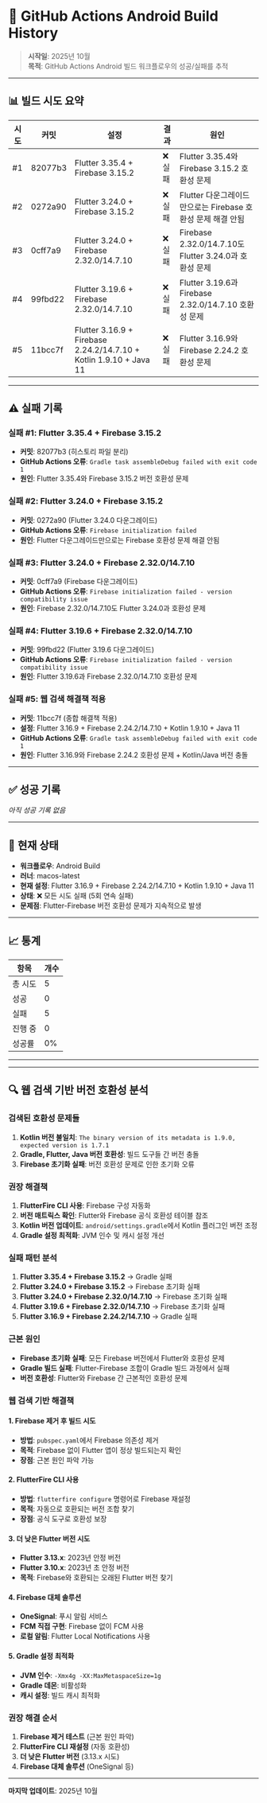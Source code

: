 # 🤖 GitHub Actions Android Build History

> **시작일**: 2025년 10월  
> **목적**: GitHub Actions Android 빌드 워크플로우의 성공/실패를 추적

---

## 📊 **빌드 시도 요약**

| 시도 | 커밋 | 설정 | 결과 | 원인 |
|------|------|------|------|------|
| #1 | 82077b3 | Flutter 3.35.4 + Firebase 3.15.2 | ❌ 실패 | Flutter 3.35.4와 Firebase 3.15.2 호환성 문제 |
| #2 | 0272a90 | Flutter 3.24.0 + Firebase 3.15.2 | ❌ 실패 | Flutter 다운그레이드만으로는 Firebase 호환성 문제 해결 안됨 |
| #3 | 0cff7a9 | Flutter 3.24.0 + Firebase 2.32.0/14.7.10 | ❌ 실패 | Firebase 2.32.0/14.7.10도 Flutter 3.24.0과 호환성 문제 |
| #4 | 99fbd22 | Flutter 3.19.6 + Firebase 2.32.0/14.7.10 | ❌ 실패 | Flutter 3.19.6과 Firebase 2.32.0/14.7.10 호환성 문제 |
| #5 | 11bcc7f | Flutter 3.16.9 + Firebase 2.24.2/14.7.10 + Kotlin 1.9.10 + Java 11 | ❌ 실패 | Flutter 3.16.9와 Firebase 2.24.2 호환성 문제 |

---

## ⚠️ **실패 기록**

### **실패 #1: Flutter 3.35.4 + Firebase 3.15.2**
- **커밋**: 82077b3 (히스토리 파일 분리)
- **GitHub Actions 오류**: `Gradle task assembleDebug failed with exit code 1`
- **원인**: Flutter 3.35.4와 Firebase 3.15.2 버전 호환성 문제

### **실패 #2: Flutter 3.24.0 + Firebase 3.15.2**
- **커밋**: 0272a90 (Flutter 3.24.0 다운그레이드)
- **GitHub Actions 오류**: `Firebase initialization failed`
- **원인**: Flutter 다운그레이드만으로는 Firebase 호환성 문제 해결 안됨

### **실패 #3: Flutter 3.24.0 + Firebase 2.32.0/14.7.10**
- **커밋**: 0cff7a9 (Firebase 다운그레이드)
- **GitHub Actions 오류**: `Firebase initialization failed - version compatibility issue`
- **원인**: Firebase 2.32.0/14.7.10도 Flutter 3.24.0과 호환성 문제


### **실패 #4: Flutter 3.19.6 + Firebase 2.32.0/14.7.10**
- **커밋**: 99fbd22 (Flutter 3.19.6 다운그레이드)
- **GitHub Actions 오류**: `Firebase initialization failed - version compatibility issue`
- **원인**: Flutter 3.19.6과 Firebase 2.32.0/14.7.10 호환성 문제

### **실패 #5: 웹 검색 해결책 적용**
- **커밋**: 11bcc7f (종합 해결책 적용)
- **설정**: Flutter 3.16.9 + Firebase 2.24.2/14.7.10 + Kotlin 1.9.10 + Java 11
- **GitHub Actions 오류**: `Gradle task assembleDebug failed with exit code 1`
- **원인**: Flutter 3.16.9와 Firebase 2.24.2 호환성 문제 + Kotlin/Java 버전 충돌

---

## ✅ **성공 기록**

*아직 성공 기록 없음*

---

## 🔄 **현재 상태**

- **워크플로우**: Android Build
- **러너**: macos-latest
- **현재 설정**: Flutter 3.16.9 + Firebase 2.24.2/14.7.10 + Kotlin 1.9.10 + Java 11
- **상태**: ❌ 모든 시도 실패 (5회 연속 실패)
- **문제점**: Flutter-Firebase 버전 호환성 문제가 지속적으로 발생

---

## 📈 **통계**

| 항목 | 개수 |
|------|------|
| 총 시도 | 5 |
| 성공 | 0 |
| 실패 | 5 |
| 진행 중 | 0 |
| 성공률 | 0% |

---

---

## 🔍 **웹 검색 기반 버전 호환성 분석**

### **검색된 호환성 문제들**
1. **Kotlin 버전 불일치**: `The binary version of its metadata is 1.9.0, expected version is 1.7.1`
2. **Gradle, Flutter, Java 버전 호환성**: 빌드 도구들 간 버전 충돌
3. **Firebase 초기화 실패**: 버전 호환성 문제로 인한 초기화 오류

### **권장 해결책**
1. **FlutterFire CLI 사용**: Firebase 구성 자동화
2. **버전 매트릭스 확인**: Flutter와 Firebase 공식 호환성 테이블 참조
3. **Kotlin 버전 업데이트**: `android/settings.gradle`에서 Kotlin 플러그인 버전 조정
4. **Gradle 설정 최적화**: JVM 인수 및 캐시 설정 개선

### **실패 패턴 분석**
1. **Flutter 3.35.4 + Firebase 3.15.2** → Gradle 실패
2. **Flutter 3.24.0 + Firebase 3.15.2** → Firebase 초기화 실패
3. **Flutter 3.24.0 + Firebase 2.32.0/14.7.10** → Firebase 초기화 실패
4. **Flutter 3.19.6 + Firebase 2.32.0/14.7.10** → Firebase 초기화 실패
5. **Flutter 3.16.9 + Firebase 2.24.2/14.7.10** → Gradle 실패

### **근본 원인**
- **Firebase 초기화 실패**: 모든 Firebase 버전에서 Flutter와 호환성 문제
- **Gradle 빌드 실패**: Flutter-Firebase 조합이 Gradle 빌드 과정에서 실패
- **버전 호환성**: Flutter와 Firebase 간 근본적인 호환성 문제

### **웹 검색 기반 해결책**

#### **1. Firebase 제거 후 빌드 시도**
- **방법**: `pubspec.yaml`에서 Firebase 의존성 제거
- **목적**: Firebase 없이 Flutter 앱이 정상 빌드되는지 확인
- **장점**: 근본 원인 파악 가능

#### **2. FlutterFire CLI 사용**
- **방법**: `flutterfire configure` 명령어로 Firebase 재설정
- **목적**: 자동으로 호환되는 버전 조합 찾기
- **장점**: 공식 도구로 호환성 보장

#### **3. 더 낮은 Flutter 버전 시도**
- **Flutter 3.13.x**: 2023년 안정 버전
- **Flutter 3.10.x**: 2023년 초 안정 버전
- **목적**: Firebase와 호환되는 오래된 Flutter 버전 찾기

#### **4. Firebase 대체 솔루션**
- **OneSignal**: 푸시 알림 서비스
- **FCM 직접 구현**: Firebase 없이 FCM 사용
- **로컬 알림**: Flutter Local Notifications 사용

#### **5. Gradle 설정 최적화**
- **JVM 인수**: `-Xmx4g -XX:MaxMetaspaceSize=1g`
- **Gradle 데몬**: 비활성화
- **캐시 설정**: 빌드 캐시 최적화

### **권장 해결 순서**
1. **Firebase 제거 테스트** (근본 원인 파악)
2. **FlutterFire CLI 재설정** (자동 호환성)
3. **더 낮은 Flutter 버전** (3.13.x 시도)
4. **Firebase 대체 솔루션** (OneSignal 등)

---

**마지막 업데이트**: 2025년 10월